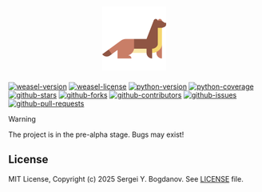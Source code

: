 <h2 align="center">
    <img src="https://raw.githubusercontent.com/syubogdanov/weasel/refs/heads/main/branding/logo/weasel.png"
        alt="weasel-logo" height="128px" width="128px">
</h2>

[![weasel-version][shields/weasel/version]][github/homepage]
[![weasel-license][shields/github/license]][github/license]
[![python-version][shields/python/version]][github/homepage]
[![python-coverage][shields/python/coverage]][github/homepage]
[![github-stars][shields/github/stars]][github/homepage]
[![github-forks][shields/github/forks]][github/homepage]
[![github-contributors][shields/github/contributors]][github/homepage]
[![github-issues][shields/github/issues]][github/homepage]
[![github-pull-requests][shields/github/pull-requests]][github/homepage]

> [!WARNING]
> The project is in the pre-alpha stage. Bugs may exist!

## License

MIT License, Copyright (c) 2025 Sergei Y. Bogdanov. See [LICENSE][github/license] file.

<!-- --- --- --- --- --- --- --- --- --- --- --- --- --- --- --- --- --- --- --- --- --- --- --- --- --- --- --- --- -->

[github/homepage]: https://github.com/syubogdanov/weasel
[github/license]: https://github.com/syubogdanov/weasel/tree/main/LICENSE

[shields/github/contributors]: https://img.shields.io/github/contributors/syubogdanov/weasel?style=flat&color=green
[shields/github/forks]: https://img.shields.io/github/forks/syubogdanov/weasel?style=flat&color=green
[shields/github/issues]: https://img.shields.io/github/issues/syubogdanov/weasel?style=flat&color=green
[shields/github/license]: https://img.shields.io/github/license/syubogdanov/weasel?style=flat&color=green
[shields/github/pull-requests]: https://img.shields.io/github/issues-pr/syubogdanov/weasel?style=flat&color=green
[shields/github/stars]: https://img.shields.io/github/stars/syubogdanov/weasel?style=flat&color=green
[shields/python/coverage]: https://img.shields.io/coverallsCoverage/github/syubogdanov/weasel?style=flat&color=green
[shields/python/version]: https://img.shields.io/badge/python-3.13-green
[shields/weasel/version]: https://img.shields.io/badge/version-0.0.0-green
